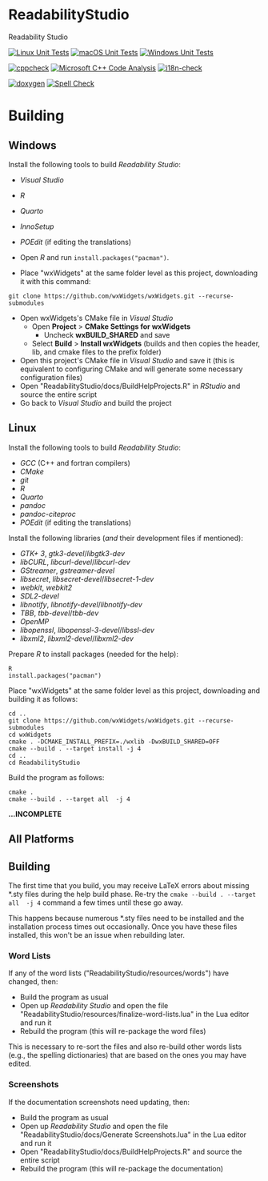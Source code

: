 # ReadabilityStudio
Readability Studio

[![Linux Unit Tests](https://github.com/Blake-Madden/ReadabilityStudio/actions/workflows/unit-tests.yml/badge.svg)](https://github.com/Blake-Madden/ReadabilityStudio/actions/workflows/unit-tests.yml)
[![macOS Unit Tests](https://github.com/Blake-Madden/ReadabilityStudio/actions/workflows/mac-unit-tests.yml/badge.svg)](https://github.com/Blake-Madden/ReadabilityStudio/actions/workflows/mac-unit-tests.yml)
[![Windows Unit Tests](https://github.com/Blake-Madden/ReadabilityStudio/actions/workflows/windows-unit-tests.yml/badge.svg)](https://github.com/Blake-Madden/ReadabilityStudio/actions/workflows/windows-unit-tests.yml)

[![cppcheck](https://github.com/Blake-Madden/ReadabilityStudio/actions/workflows/cppcheck.yml/badge.svg)](https://github.com/Blake-Madden/ReadabilityStudio/actions/workflows/cppcheck.yml)
[![Microsoft C++ Code Analysis](https://github.com/Blake-Madden/ReadabilityStudio/actions/workflows/msvc.yml/badge.svg)](https://github.com/Blake-Madden/ReadabilityStudio/actions/workflows/msvc.yml)
[![i18n-check](https://github.com/Blake-Madden/ReadabilityStudio/actions/workflows/i18n-check.yml/badge.svg)](https://github.com/Blake-Madden/ReadabilityStudio/actions/workflows/i18n-check.yml)

[![doxygen](https://github.com/Blake-Madden/ReadabilityStudio/actions/workflows/doxygen.yml/badge.svg)](https://github.com/Blake-Madden/ReadabilityStudio/actions/workflows/doxygen.yml)
[![Spell Check](https://github.com/Blake-Madden/ReadabilityStudio/actions/workflows/spell-check.yml/badge.svg)](https://github.com/Blake-Madden/ReadabilityStudio/actions/workflows/spell-check.yml)

# Building

## Windows

Install the following tools to build *Readability Studio*:

- *Visual Studio*
- *R*
- *Quarto*
- *InnoSetup*
- *POEdit* (if editing the translations)

- Open *R* and run `install.packages("pacman")`.
- Place "wxWidgets" at the same folder level as this project, downloading it with this command:
```
git clone https://github.com/wxWidgets/wxWidgets.git --recurse-submodules
```
- Open wxWidgets's CMake file in *Visual Studio*
  - Open **Project** > **CMake Settings for wxWidgets**
    - Uncheck **wxBUILD_SHARED** and save
  - Select **Build** > **Install wxWidgets** (builds and then copies the header, lib, and cmake files to the prefix folder)
- Open this project's CMake file in *Visual Studio* and save it (this is equivalent to configuring CMake and will generate some necessary configuration files)
- Open "ReadabilityStudio/docs/BuildHelpProjects.R" in *RStudio* and source the entire script
- Go back to *Visual Studio* and build the project

## Linux

Install the following tools to build *Readability Studio*:

- *GCC* (C++ and fortran compilers)
- *CMake*
- *git*
- *R*
- *Quarto*
- *pandoc*
- *pandoc-citeproc*
- *POEdit* (if editing the translations)

Install the following libraries (*and* their development files if mentioned):

- *GTK+ 3*, *gtk3-devel*/*libgtk3-dev*
- *libCURL*, *libcurl-devel*/*libcurl-dev*
- *GStreamer*, *gstreamer-devel*
- *libsecret*, *libsecret-devel*/*libsecret-1-dev*
- *webkit*, *webkit2*
- *SDL2-devel*
- *libnotify*, *libnotify-devel*/*libnotify-dev*
- *TBB*, *tbb-devel*/*tbb-dev*
- *OpenMP*
- *libopenssl*, *libopenssl-3-devel*/*libssl-dev*
- *libxml2*, *libxml2-devel*/*libxml2-dev*

Prepare *R* to install packages (needed for the help):

```
R
install.packages("pacman")
```

Place "wxWidgets" at the same folder level as this project, downloading and building it as follows:

```
cd ..
git clone https://github.com/wxWidgets/wxWidgets.git --recurse-submodules
cd wxWidgets
cmake . -DCMAKE_INSTALL_PREFIX=./wxlib -DwxBUILD_SHARED=OFF
cmake --build . --target install -j 4
cd ..
cd ReadabilityStudio
```

Build the program as follows:

```
cmake .
cmake --build . --target all  -j 4
```

**...INCOMPLETE**

## All Platforms

## Building

The first time that you build, you may receive LaTeX errors about missing \*.sty files during the help build phase.
Re-try the `cmake --build . --target all  -j 4` command a few times until these go away.

This happens because numerous \*.sty files need to be installed and the installation process times out occasionally.
Once you have these files installed, this won't be an issue when rebuilding later.

### Word Lists

If any of the word lists ("ReadabilityStudio/resources/words") have changed, then:

- Build the program as usual
- Open up *Readability Studio* and open the file "ReadabilityStudio/resources/finalize-word-lists.lua" in the Lua editor and run it
- Rebuild the program (this will re-package the word files)

This is necessary to re-sort the files and also re-build other words lists (e.g., the spelling dictionaries) that are based on the ones you may have edited.

### Screenshots

If the documentation screenshots need updating, then:

- Build the program as usual
- Open up *Readability Studio* and open the file "ReadabilityStudio/docs/Generate Screenshots.lua" in the Lua editor and run it
- Open "ReadabilityStudio/docs/BuildHelpProjects.R" and source the entire script
- Rebuild the program (this will re-package the documentation)
